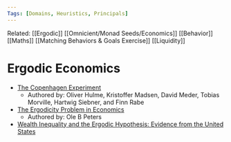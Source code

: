 ```yaml
---
Tags: [Domains, Heuristics, Principals]
---
```

Related: [[Ergodic]] [[Omnicient/Monad Seeds/Economics]] [[Behavior]] [[Maths]] [[Matching Behaviors & Goals Exercise]] [[Liquidity]]
# Ergodic Economics

- [The Copenhagen Experiment](https://ergodicityeconomics.com/2018/05/29/the-copenhagen-experiment/[[more-3248]])
    - Authored by: Oliver Hulme, Kristoffer Madsen, David Meder, Tobias Morville, Hartwig Siebner, and Finn Rabe
- [The Ergodicity Problem in Economics](https://www.nature.com/articles/s41567-019-0732-0)
    - Authored by: Ole B Peters
- [Wealth Inequality and the Ergodic Hypothesis: Evidence from the United States](https://researchers.one/articles/20.08.00005)
